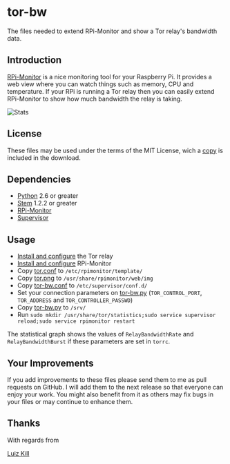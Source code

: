 tor-bw
======

The files needed to extend RPi-Monitor and show a Tor relay's bandwidth data.

## Introduction ##

[RPi-Monitor](http://rpi-experiences.blogspot.com.br/p/rpi-monitor.html) is a nice monitoring tool for your Raspberry Pi. It provides a web view where you can watch things such as memory, CPU and temperature. If your RPi is running a Tor relay then you can easily extend RPi-Monitor to show how much bandwidth the relay is taking.

![Stats](https://raw.githubusercontent.com/lzkill/tor-bw/master/stats.jpg)

## License ##

These files may be used under the terms of the MIT License, wich a [copy](LICENSE) is included in the download.

## Dependencies ##

- [Python](https://www.python.org) 2.6 or greater
- [Stem](https://stem.torproject.org) 1.2.2 or greater
- [RPi-Monitor](http://rpi-experiences.blogspot.com.br/p/rpi-monitor.html)
- [Supervisor](http://supervisord.org)

## Usage ##

- [Install and configure](https://www.torproject.org/docs/tor-relay-debian.html.en) the Tor relay
- [Install and configure](http://rpi-experiences.blogspot.fr/p/rpi-monitor-installation.html) RPi-Monitor
- Copy [tor.conf](tor.conf) to `/etc/rpimonitor/template/`
- Copy [tor.png](tor.png) to `/usr/share/rpimonitor/web/img`
- Copy [tor-bw.conf](tor-bw.conf) to `/etc/supervisor/conf.d/`
- Set your connection parameters on [tor-bw.py](tor-bw.py) (`TOR_CONTROL_PORT`, `TOR_ADDRESS` and `TOR_CONTROLLER_PASSWD`)
- Copy [tor-bw.py](tor-bw.py) to `/srv/`  
- Run `sudo mkdir /usr/share/tor/statistics;sudo service supervisor reload;sudo service rpimonitor restart`

The statistical graph shows the values of `RelayBandwidthRate` and `RelayBandwidthBurst` if these parameters are set in `torrc`.

## Your Improvements ##

If you add improvements to these files please send them to me as pull requests on GitHub. I will add them to the next release so that everyone can enjoy your work. You might also benefit from it as others may fix bugs in your files or may continue to enhance them.

## Thanks ##

With regards from

[Luiz Kill](mailto:me@lzkill.com)

